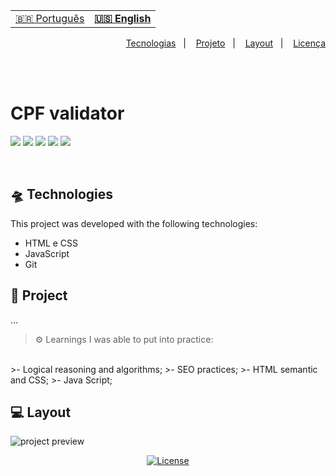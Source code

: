 <table align="left">
    <tr>
        <td>
            <a href="README.md"> 🇧🇷 Português </a>
        </td>
        <td>
            <b>
                <a href="readme-us.md"> 🇺🇸 English </a>
            </b>
        </td>
    </tr>

</table>


<p align="right">
  <a href="#-tecnologias">Tecnologias</a>&nbsp;&nbsp;&nbsp;|&nbsp;&nbsp;&nbsp;
  <a href="#-projeto">Projeto</a>&nbsp;&nbsp;&nbsp;|&nbsp;&nbsp;&nbsp;
  <a href="#-layout">Layout</a>&nbsp;&nbsp;&nbsp;|&nbsp;&nbsp;&nbsp;
  <a href="-license">Licença</a>
</p>

<br> <br>

# CPF validator
![](https://img.shields.io/badge/HTML5-E34F26?style=for-the-badge&logo=html5&logoColor=white)
![](https://img.shields.io/badge/javascript-yellow?style=for-the-badge&logo=javascript&logoColor=white)
![](https://img.shields.io/badge/CSS3-1572B6?style=for-the-badge&logo=css3&logoColor=white)
![](https://img.shields.io/badge/Visual_Studio_Code-0078D4?style=for-the-badge&logo=visual%20studio%20code&logoColor=white)
![](https://img.shields.io/badge/Markdown-000000?style=for-the-badge&logo=markdown&logoColor=white)

<br>

## 🛸 Technologies

This project was developed with the following technologies:

- HTML e CSS
- JavaScript
- Git

## 🚀 Project

 ...

>⚙ Learnings I was able to put into practice:
<br> 
>- Logical reasoning and algorithms;
>- SEO practices;
>- HTML semantic and CSS;
>- Java Script;

<br>
 
## 💻 Layout

<img src="./assets/img/preview-lk.png" alt="
project preview">
<p align="center">
  <a href="/LICENSE">
    <img alt="License" src="https://img.shields.io/static/v1?label=license&message=MIT&color=49AA26&labelColor=000000">
  </a>
</p>
